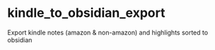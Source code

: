 # kindle_to_obsidian_export
Export kindle notes (amazon &amp; non-amazon) and highlights sorted to obsidian
